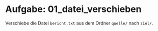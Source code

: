 # Aufgabe: 01_datei_verschieben

Verschiebe die Datei `bericht.txt` aus dem Ordner `quelle/` nach `ziel/`.
